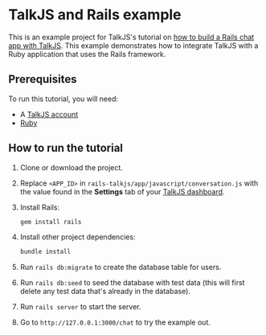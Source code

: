 # TalkJS and Rails example

This is an example project for TalkJS's tutorial on [how to build a Rails chat app with TalkJS](). This example demonstrates how to integrate TalkJS with a Ruby application that uses the Rails framework.

## Prerequisites

To run this tutorial, you will need:

- A [TalkJS account](https://talkjs.com/dashboard/login)
- [Ruby](https://www.ruby-lang.org/en/downloads/)

## How to run the tutorial

1. Clone or download the project.
2. Replace `<APP_ID>` in `rails-talkjs/app/javascript/conversation.js` with the value found in the **Settings** tab of your [TalkJS dashboard](https://talkjs.com/dashboard/login).
3. Install Rails:

   ```bash
   gem install rails
   ```

4. Install other project dependencies:

   ```bash
   bundle install
   ```

5. Run `rails db:migrate` to create the database table for users.
6. Run `rails db:seed` to seed the database with test data (this will first delete any test data that's already in the database).
7. Run `rails server` to start the server.
8. Go to `http://127.0.0.1:3000/chat` to try the example out.
